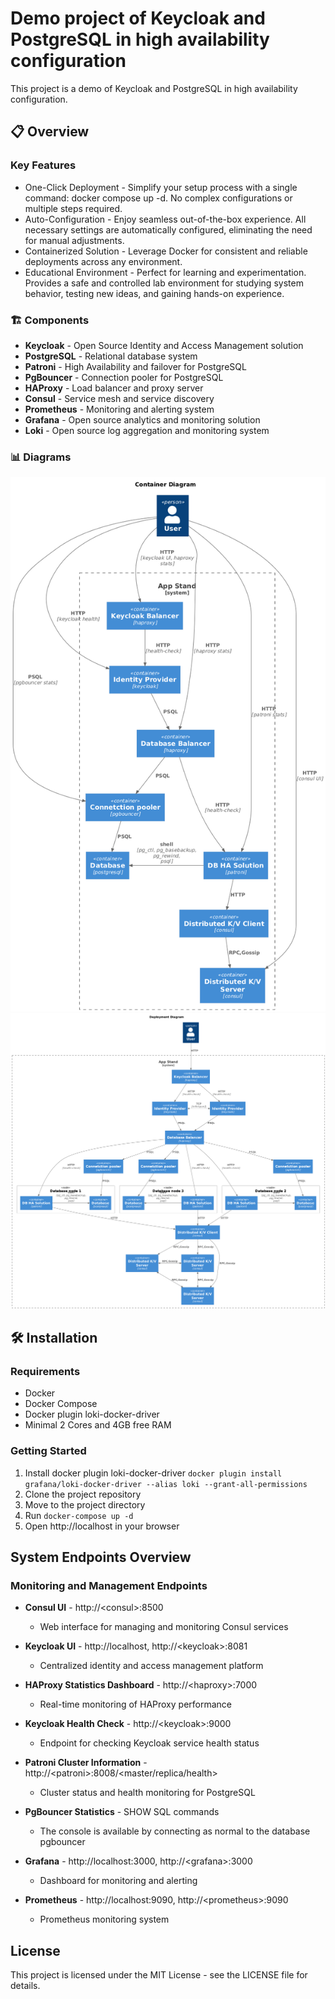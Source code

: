 # Demo project of Keycloak and PostgreSQL in high availability configuration

This project is a demo of Keycloak and PostgreSQL in high availability configuration.

## 📋 Overview

### Key Features

* One-Click Deployment - Simplify your setup process with a single command: docker compose up -d. No complex configurations or multiple steps required.
* Auto-Configuration - Enjoy seamless out-of-the-box experience. All necessary settings are automatically configured, eliminating the need for manual adjustments.
* Containerized Solution - Leverage Docker for consistent and reliable deployments across any environment.
* Educational Environment - Perfect for learning and experimentation. Provides a safe and controlled lab environment for studying system behavior, testing new ideas, and gaining hands-on experience.

### 🏗️ Components

* **Keycloak** - Open Source Identity and Access Management solution
* **PostgreSQL** - Relational database system
* **Patroni** - High Availability and failover for PostgreSQL
* **PgBouncer** - Connection pooler for PostgreSQL
* **HAProxy** - Load balancer and proxy server
* **Consul** - Service mesh and service discovery
* **Prometheus** - Monitoring and alerting system
* **Grafana** - Open source analytics and monitoring solution
* **Loki** - Open source log aggregation and monitoring system

### 📊 Diagrams

![C4 container](./docs/c4-container-diagram.png)
![C4 deployment](./docs/c4-deployment-diagram.png)

## 🛠️ Installation

### Requirements

- Docker
- Docker Compose
- Docker plugin loki-docker-driver
- Minimal 2 Cores and 4GB free RAM

### Getting Started

1. Install docker plugin loki-docker-driver `docker plugin install grafana/loki-docker-driver --alias loki --grant-all-permissions`
2. Clone the project repository
3. Move to the project directory
4. Run `docker-compose up -d`
5. Open http://localhost in your browser

## System Endpoints Overview

### Monitoring and Management Endpoints

* **Consul UI** - http://\<consul\>:8500
  * Web interface for managing and monitoring Consul services

* **Keycloak UI** - http://localhost, http://\<keycloak\>:8081
  * Centralized identity and access management platform

* **HAProxy Statistics Dashboard** - http://\<haproxy\>:7000
  * Real-time monitoring of HAProxy performance

* **Keycloak Health Check** - http://\<keycloak\>:9000
  * Endpoint for checking Keycloak service health status

* **Patroni Cluster Information** - http://\<patroni\>:8008/\<master/replica/health\>
  * Cluster status and health monitoring for PostgreSQL

* **PgBouncer Statistics** - SHOW SQL commands
  * The console is available by connecting as normal to the database pgbouncer
* **Grafana** - http://localhost:3000, http://\<grafana\>:3000
  * Dashboard for monitoring and alerting
* **Prometheus** - http://localhost:9090, http://\<prometheus\>:9090
  * Prometheus monitoring system

## License

This project is licensed under the MIT License - see the LICENSE file for details.
